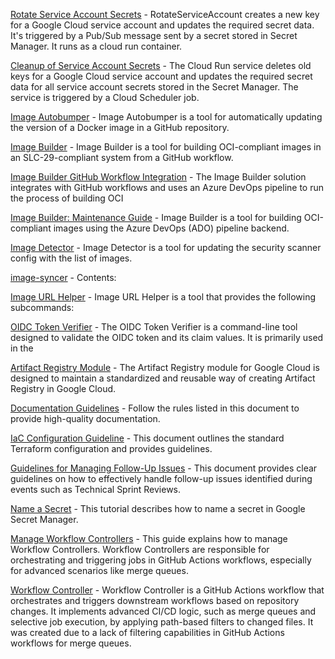 [Rotate Service Account Secrets](/cmd/cloud-run/rotate-service-account/README.md) - RotateServiceAccount creates a new key for a Google Cloud service account and updates the required secret data. It's triggered by a  Pub/Sub message sent by a secret stored in Secret Manager. It runs as a cloud run container.

[Cleanup of Service Account Secrets](/cmd/cloud-run/service-account-keys-cleaner/README.md) - The Cloud Run service deletes old keys for a Google Cloud service account and updates the required secret data for all service account secrets stored in the Secret Manager. The service is triggered by a Cloud Scheduler job.

[Image Autobumper](/cmd/image-autobumper/README.md) - Image Autobumper is a tool for automatically updating the version of a Docker image in a GitHub repository.

[Image Builder](/cmd/image-builder/README.md) - Image Builder is a tool for building OCI-compliant images in an SLC-29-compliant system from a GitHub workflow.

[Image Builder GitHub Workflow Integration](/cmd/image-builder/github-workflow-integration.md) - The Image Builder solution integrates with GitHub workflows and uses an Azure DevOps pipeline to run the process of building OCI

[Image Builder: Maintenance Guide](/cmd/image-builder/image-builder.md) - Image Builder is a tool for building OCI-compliant images using the Azure DevOps (ADO) pipeline backend.

[Image Detector](/cmd/image-detector/README.md) - Image Detector is a tool for updating the security scanner config with the list of images.

[image-syncer](/cmd/image-syncer/README.md) - Contents:

[Image URL Helper](/cmd/image-url-helper/README.md) - Image URL Helper is a tool that provides the following subcommands:

[OIDC Token Verifier](/cmd/oidc-token-verifier/README.md) - The OIDC Token Verifier is a command-line tool designed to validate the OIDC token and its claim values. It is primarily used in the

[Artifact Registry Module](/configs/terraform/modules/artifact-registry/README.md) - The Artifact Registry module for Google Cloud is designed to maintain a standardized and reusable way of creating Artifact Registry in Google Cloud.

[Documentation Guidelines](/docs/documentation_guidelines.md) - Follow the rules listed in this document to provide high-quality documentation.

[IaC Configuration Guideline](/docs/guidelines_iac.md) - This document outlines the standard Terraform configuration and provides guidelines.

[Guidelines for Managing Follow-Up Issues](/docs/how-to/how-to-manage-follow-up-issues.md) - This document provides clear guidelines on how to effectively handle follow-up issues identified during events such as Technical Sprint Reviews.

[Name a Secret](/docs/how-to/how-to-name-secret.md) - This tutorial describes how to name a secret in Google Secret Manager.

[Manage Workflow Controllers](/docs/how-to/how-to_manage_workflow_controller.md) - This guide explains how to manage Workflow Controllers. Workflow Controllers are responsible for orchestrating and triggering jobs in GitHub Actions workflows, especially for advanced scenarios like merge queues.

[Workflow Controller](/docs/what-is/what-is_workflow_controller.md) - Workflow Controller is a GitHub Actions workflow that orchestrates and triggers downstream workflows based on repository changes. It implements advanced CI/CD logic, such as merge queues and selective job execution, by applying path-based filters to changed files. It was created due to a lack of filtering capabilities in GitHub Actions workflows for merge queues.

